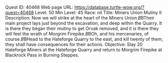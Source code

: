 Quest ID: 40468
Web page URL: https://database.turtle-wow.org/?quest=40468
Level: 50
Min Level: 45
Race: nil
Title: Miners Union Mutiny II
Description: Now we will strike at the heart of the Miners Union.$B$BTheir main project lays just beyond the excavation, and deep within the Quarry. It is there they began their mutiny to get Orvak removed, and it is there they will feel the wrath of Morgrim Firepike.$B$BOh, and his mercenaries, of course.$B$BHead to the Hateforge Quarry to the east, and kill twenty of them, they shall have consequences for their actions.
Objective: Slay 20 Hateforge Miners at the Hateforge Quarry and return to Morgrim Firepike at Blackrock Pass in Burning Steppes.
